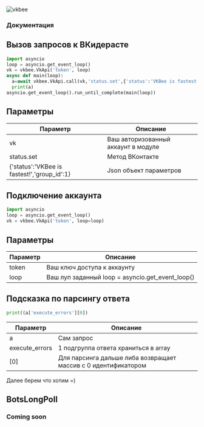 ![vkbee](https://github.com/asyncvk/vkbee/blob/master/vkbee/bgtio.png?raw=true)
### Документация
## Вызов запросов к ВКидерасте
```python
import asyncio
loop = asyncio.get_event_loop()
vk = vkbee.VkApi('token', loop)
async def main(loop):
  a=await vkbee.VkApi.call(vk,'status.set',{'status':'VKBee is fastest!','group_id':1})
  print(a)
asyncio.get_event_loop().run_until_complete(main(loop))
```
## Параметры

| Параметр | Описание |
| -------- | ---------|
| vk | Ваш авторизованный аккаунт в модуле      |
| status.set | Метод ВКонтакте      |
| {'status':'VKBee is fastest!','group_id':1} | Json объект параметров      |

## Подключение аккаунта

```python
import asyncio
loop = asyncio.get_event_loop()
vk = vkbee.VkApi('token', loop=loop)
```
## Параметры

| Параметр | Описание |
| -------- | ---------|
| token | Ваш ключ доступа к аккаунту      |
| loop | Ваш луп заданный  loop = asyncio.get_event_loop()     |

## Подсказка по парсингу ответа

```python
print((a['execute_errors'][0])
```

| Параметр | Описание |
| -------- | ---------|
| a | Сам запрос      |
| execute_errors | 1 подгруппа ответа храниться в array     |
| [0] | Для   парсинга дальше либа возвращает массив с 0 идентификатором    |

Далее берем что хотим =)

## BotsLongPoll
### Coming soon
